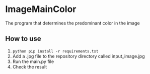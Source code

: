 # ImageMainColor
The program that determines the predominant color in the image

## How to use
1. ```python pip install -r requirements.txt```
2. Add a .jpg file to the repository directory called input_image.jpg
3. Run the main.py file
4. Check the result 
